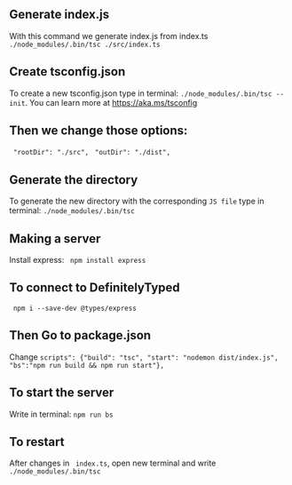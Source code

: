 ## Generate index.js
 With this command we generate index.js from index.ts
`./node_modules/.bin/tsc ./src/index.ts`

## Create tsconfig.json
 To create a new tsconfig.json type in terminal: `./node_modules/.bin/tsc --init`. You can learn more at https://aka.ms/tsconfig

## Then we change those options:
` "rootDir": "./src",` 
` "outDir": "./dist",` 

## Generate the directory
 To generate the new directory with the corresponding `JS file` type in terminal:
`./node_modules/.bin/tsc`

## Making a server
Install express:
` npm install express` 

## To connect to DefinitelyTyped
` npm i --save-dev @types/express` 

## Then Go to package.json
Change ` scripts": {"build": "tsc", "start": "nodemon dist/index.js", "bs":"npm run build && npm run start"}, ` 

## To start the server
 Write in terminal: ` npm run bs `

## To restart
After changes in ` index.ts`, open new terminal and write ` ./node_modules/.bin/tsc ` 

